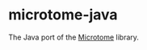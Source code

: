 microtome-java
==============

The Java port of the [Microtome](https://github.com/tconkling/microtome) library.
